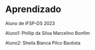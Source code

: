 # Aprendizado
Aluno de IFSP-DS 2023 

Aluno1: Phillip da Silva Marcelino Bonfim

Aluno2: Sheila Bianca Pilco Bautista 
